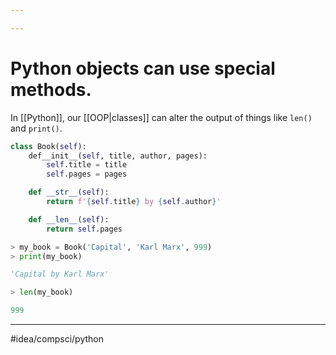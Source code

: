```yaml
---

---
```

# Python objects can use special methods. 
In [[Python]], our [[OOP|classes]] can alter the output of things like `len()` and `print()`. 

```python
class Book(self):
	def__init__(self, title, author, pages):
		self.title = title
		self.pages = pages

	def __str__(self):
		return f'{self.title} by {self.author}'

	def __len__(self):
		return self.pages
```

```python
> my_book = Book('Capital', 'Karl Marx', 999)
> print(my_book)

'Capital by Karl Marx'

> len(my_book)

999
```

---
#idea/compsci/python 